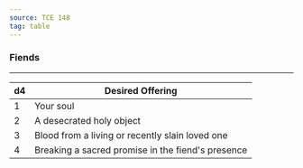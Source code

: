 ```yaml
---
source: TCE 148
tag: table
---
```


### Fiends
---
|d4|Desired Offering|
|----|------------|
|1|Your soul|
|2|A desecrated holy object|
|3|Blood from a living or recently slain loved one|
|4|Breaking a sacred promise in the fiend's presence|

